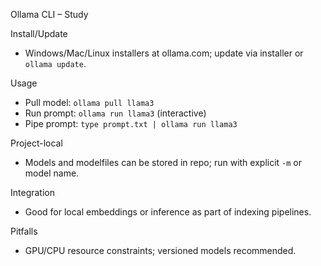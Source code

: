 Ollama CLI – Study

Install/Update
- Windows/Mac/Linux installers at ollama.com; update via installer or `ollama update`.

Usage
- Pull model: `ollama pull llama3`
- Run prompt: `ollama run llama3` (interactive)
- Pipe prompt: `type prompt.txt | ollama run llama3`

Project-local
- Models and modelfiles can be stored in repo; run with explicit `-m` or model name.

Integration
- Good for local embeddings or inference as part of indexing pipelines.

Pitfalls
- GPU/CPU resource constraints; versioned models recommended.

